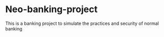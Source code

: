 # Neo-banking-project
This is a banking project to simulate the practices and security of normal banking
